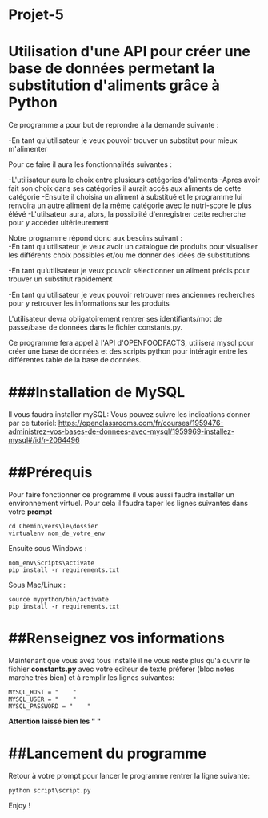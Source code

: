 # Projet-5
Utilisation d'une API pour créer une base de données permetant la substitution d'aliments grâce à Python
=======
Ce programme a pour but de reprondre à la demande suivante :

-En tant qu'utilisateur je veux pouvoir trouver un substitut pour mieux m'alimenter

Pour ce faire il aura les fonctionnalités suivantes :

-L'utilisateur aura le choix entre plusieurs catégories d'aliments
-Apres avoir fait son choix dans ses catégories il aurait accés aux aliments de cette catégorie
-Ensuite il choisira un aliment à substitué et le programme lui renvoira un autre aliment de la même catégorie avec le nutri-score le plus élévé
-L'utilsateur aura, alors, la possiblité d'enregistrer cette recherche pour y accéder ultérieurement

Notre programme répond donc aux besoins suivant :                                                                                         
-En tant qu'utilisateur je veux avoir un catalogue de produits pour visualiser les différents choix possibles et/ou me donner des idées de substitutions

-En tant qu’utilisateur je veux pouvoir sélectionner un aliment précis pour trouver un substitut rapidement

-En tant qu'utilisateur je veux pouvoir retrouver mes anciennes recherches pour y retrouver les informations sur les produits

L'utilisateur devra obligatoirement rentrer ses identifiants/mot de passe/base de données dans le fichier constants.py.

Ce programme fera appel à l'API d'OPENFOODFACTS, utilisera mysql pour créer une base de données et des scripts python pour intéragir entre les différentes table de la base de données.

###Installation de MySQL
=======
Il vous faudra  installer mySQL:
Vous pouvez suivre les indications donner par ce tutoriel:
https://openclassrooms.com/fr/courses/1959476-administrez-vos-bases-de-donnees-avec-mysql/1959969-installez-mysql#/id/r-2064496

##Prérequis
=======

Pour faire fonctionner ce programme il vous aussi faudra installer un environnement virtuel.
Pour cela il faudra taper les lignes suivantes dans votre **prompt**
```
cd Chemin\vers\le\dossier
virtualenv nom_de_votre_env
```
Ensuite sous Windows :
```
nom_env\Scripts\activate
pip install -r requirements.txt
```
Sous Mac/Linux :
```
source mypython/bin/activate
pip install -r requirements.txt
```

##Renseignez vos informations
=======
Maintenant que vous avez tous installé il ne vous reste plus qu'à ouvrir le fichier **constants.py** avec votre editeur de texte préferer (bloc notes marche très bien) et à remplir les lignes suivantes:
```
MYSQL_HOST = "    "
MYSQL_USER = "    "
MYSQL_PASSWORD = "    "
```
**Attention laissé bien les " "**

##Lancement du programme
=======
Retour à votre prompt pour lancer le programme rentrer la ligne suivante:
```
python script\script.py
```
Enjoy !


